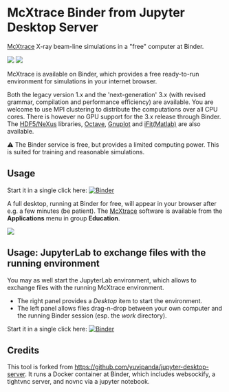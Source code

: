# McXtrace Binder from Jupyter Desktop Server

[McXtrace](http://mcxtrace.org/) X-ray beam-line simulations in a "free" computer at Binder.

<img src="http://mcxtrace.org/mcxtrace_1.png"> <img src="https://mybinder.org/static/logo.svg?v=fe52c40adc69454ba7536393f76ebd715e5fb75f5feafe16a27c47483eabf3311c14ed9fda905c49915d6dbf369ae68fb855a40dd05489a7b9542a9ee532e92b">

McXtrace is available on Binder, which provides a free ready-to-run environment for simulations in your internet browser.

Both the legacy version 1.x and the 'next-generation' 3.x (with revised grammar, compilation and performance efficiency) are available. You are welcome to use MPI clustering to distribute the computations over all CPU cores. There is however no GPU support for the 3.x release through Binder. The [HDF5/NeXus](https://www.nexusformat.org/) libraries, [Octave](https://www.gnu.org/software/octave/), [Gnuplot](http://www.gnuplot.info/) and [iFit(Matlab)](http://ifit.mccode.org/) are also available.

:warning: The Binder service is free, but provides a limited computing power. This is suited for training and reasonable simulations.

## Usage

Start it in a single click here:  [![Binder](https://mybinder.org/badge_logo.svg)](https://mybinder.org/v2/gh/McStasMcXtrace/mcxtrace-binder/master?urlpath=desktop)

A full desktop, running at Binder for free, will appear in your browser after e.g. a few minutes (be patient).
The [McXtrace](http://mcxtrace.org/) software is available from the __Applications__ menu in group __Education__.

<img src="http://mcxtrace.org/files/mcxtrace-binder.png">

## Usage: JupyterLab to exchange files with the running environment

You may as well start the JupyterLab environment, which allows to exchange files with the running McXtrace environment. 

- The right panel provides a *Desktop* item to start the environment.
- The left panel allows files drag-n-drop between your own computer and the running Binder session (esp. the *work* directory).

Start it in a single click here:  [![Binder](https://mybinder.org/badge_logo.svg)](https://mybinder.org/v2/gh/McStasMcXtrace/mcxtrace-binder/master?urlpath=lab)

## Credits

This tool is forked from <https://github.com/yuvipanda/jupyter-desktop-server>.
It runs a Docker container at Binder, which includes websockify, a tightvnc server, and novnc via a jupyter notebook.
